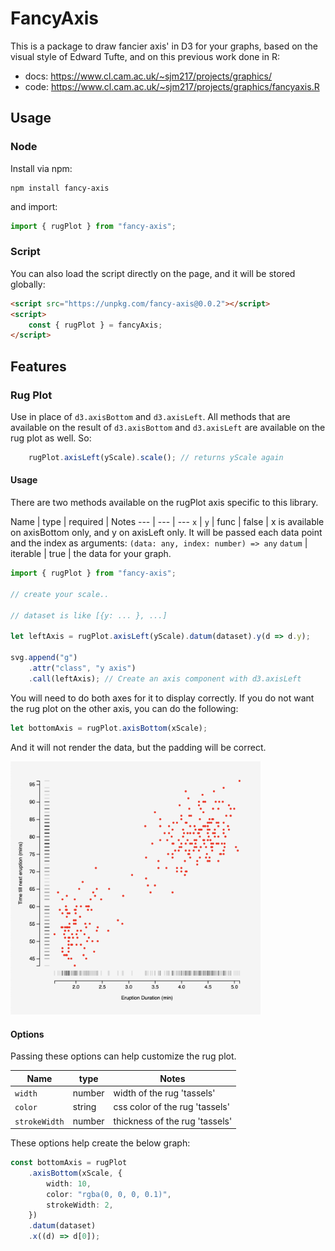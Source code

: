 # FancyAxis

This is a package to draw fancier axis' in D3 for your graphs, based on the visual style of Edward Tufte, and on this previous work done in R:
- docs: https://www.cl.cam.ac.uk/~sjm217/projects/graphics/
- code: https://www.cl.cam.ac.uk/~sjm217/projects/graphics/fancyaxis.R

## Usage

### Node

Install via npm:
```shell
npm install fancy-axis
```

and import:
```ts
import { rugPlot } from "fancy-axis";
```

### Script

You can also load the script directly on the page, and it will be stored globally:
```html
<script src="https://unpkg.com/fancy-axis@0.0.2"></script>
<script>
    const { rugPlot } = fancyAxis;
</script>
```

## Features

### Rug Plot

Use in place of `d3.axisBottom` and `d3.axisLeft`. All methods that are available on the result of `d3.axisBottom` and `d3.axisLeft` are available on the rug plot as well. So:
```ts
    rugPlot.axisLeft(yScale).scale(); // returns yScale again
```

#### Usage

There are two methods available on the rugPlot axis specific to this library.

Name | type | required | Notes
--- | --- | ---
`x` | `y` | func | false | x is available on axisBottom only, and y on axisLeft only. It will be passed each data point and the index as arguments: `(data: any, index: number) => any`
`datum` | iterable | true | the data for your graph.

```ts
import { rugPlot } from "fancy-axis";

// create your scale..

// dataset is like [{y: ... }, ...]

let leftAxis = rugPlot.axisLeft(yScale).datum(dataset).y(d => d.y);

svg.append("g")
    .attr("class", "y axis")
    .call(leftAxis); // Create an axis component with d3.axisLeft
```

You will need to do both axes for it to display correctly. If you do not want the rug plot on the other axis, you can do the following:

```js
let bottomAxis = rugPlot.axisBottom(xScale);
```

And it will not render the data, but the padding will be correct.


<img alt="rug plot example" src="./rug-plot-example.png" width="400px">

#### Options

Passing these options can help customize the rug plot.

Name | type | Notes
--- | --- | ---
`width` | number | width of the rug 'tassels'
`color` | string | css color of the rug 'tassels'
`strokeWidth` | number | thickness of the rug 'tassels'

These options help create the below graph:
```ts
const bottomAxis = rugPlot
    .axisBottom(xScale, {
        width: 10,
        color: "rgba(0, 0, 0, 0.1)",
        strokeWidth: 2,
    })
    .datum(dataset)
    .x((d) => d[0]);
```
